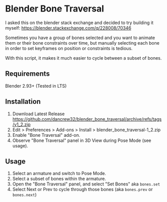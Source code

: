 # Blender Bone Traversal

I asked this on the blender stack exchange and decided to try building it myself:
https://blender.stackexchange.com/q/228008/70346

Sometimes you have a group of bones selected and you want to animate them or their bone constraints over time, but manually selecting each bone in order to set keyframes on position or constraints is tedious.

With this script, it makes it much easier to cycle between a subset of bones.

## Requirements
Blender 2.93+ (Tested in LTS)

## Installation
1. Download Latest Release https://github.com/dancrew32/blender_bone_traversal/archive/refs/tags/v1_2.zip
2. Edit > Preferences > Add-ons > Install > blender_bone_traversal-1_2.zip
3. Enable "Bone Traversal" add-on.
3. Observe "Bone Traversal" panel in 3D View during Pose Mode (see usage).

## Usage

1. Select an armature and switch to Pose Mode.
2. Select a subset of bones within the armature.
3. Open the "Bone Traversal" panel, and select "Set Bones" aka `bones.set`
4. Select Next or Prev to cycle through those bones (aka `bones.prev` or `bones.next`)
